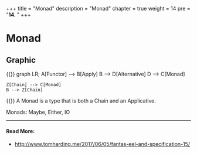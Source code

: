+++
title = "Monad"
description = "Monad"
chapter = true
weight = 14
pre = "<b>14. </b>"
+++

# Monad
## Graphic
{{<mermaid align="center">}}
graph LR;
    A[Functor] --> B[Apply]
    B --> D[Alternative]
    D --> C[Monad]

    Z[Chain] --> C[Monad]
    B --> Z[Chain]
{{</mermaid>}}
A Monad is a type that is both a Chain and an Applicative.

Monads: Maybe, Either, IO


---
#### Read More:
- http://www.tomharding.me/2017/06/05/fantas-eel-and-specification-15/
